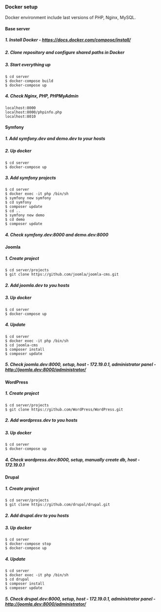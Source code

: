 ### Docker setup
Docker environment include last versions of PHP, Nginx, MySQL.
#### Base server
##### 1. Install Docker - https://docs.docker.com/compose/install/
##### 2. Clone repository and configure shared paths in Docker
##### 3. Start everything up
```
$ cd server
$ docker-compose build
$ docker-compose up
```
##### 4. Check Nginx, PHP, PHPMyAdmin
```
localhost:8000
localhost:8000/phpinfo.php
localhost:8010
```
#### Symfony
##### 1. Add symfony.dev and demo.dev to your hosts
##### 2. Up docker
```
$ cd server
$ docker-compose up
```
##### 3. Add symfony projects
```
$ cd server
$ docker exec -it php /bin/sh
$ symfony new symfony
$ cd symfony
$ composer update
$ cd ..
$ symfony new demo
$ cd demo
$ composer update
```
##### 4. Check symfony.dev:8000 and demo.dev:8000
#### Joomla
##### 1. Create project
```
$ cd server/projects
$ git clone https://github.com/joomla/joomla-cms.git
```
##### 2. Add joomla.dev to you hosts
##### 3. Up docker
```
$ cd server
$ docker-compose up
```
##### 4. Update
```
$ cd server
$ docker exec -it php /bin/sh
$ cd joomla-cms
$ composer install
$ composer update
```
##### 5. Check joomla.dev:8000, setup, host - 172.19.0.1, administrator panel - http://joomla.dev:8000/administrator/
#### WordPress
##### 1. Create project
```
$ cd server/projects
$ git clone https://github.com/WordPress/WordPress.git
```
##### 2. Add wordpress.dev to you hosts
##### 3. Up docker
```
$ cd server
$ docker-compose up
```
##### 4. Check wordpress.dev:8000, setup, manually create db, host - 172.19.0.1
#### Drupal
##### 1. Create project
```
$ cd server/projects
$ git clone https://github.com/drupal/drupal.git
```
##### 2. Add drupal.dev to you hosts
##### 3. Up docker
```
$ cd server
$ docker-compose stop
$ docker-compose up
```
##### 4. Update
```
$ cd server
$ docker exec -it php /bin/sh
$ cd drupal
$ composer install
$ composer update
```
##### 5. Check drupal.dev:8000, setup, host - 172.19.0.1, administrator panel - http://joomla.dev:8000/administrator/